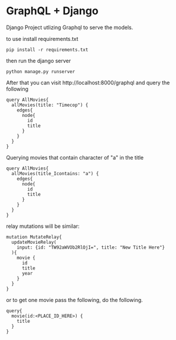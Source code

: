 # GraphQL + Django

Django Project utlizing Graphql to serve the models.


to use install requirements.txt

    pip install -r requirements.txt

then run the django server

    python manage.py runserver
    
After that you can visit http://localhost:8000/graphql and query the following

    query AllMovies{
      allMovies(title: "Timecop") {
        edges{
          node{
            id
            title
          }
        }
      }
    }
   
Querying movies that contain character of "a" in the title

    query AllMovies{
      allMovies(title_Icontains: "a") {
        edges{
          node{
            id
            title
          }
        }
      }
    }
    
relay mutations will be similar:

    mutation MutateRelay{
      updateMovieRelay(
        input: {id: "TW92aWVOb2RlOjI=", title: "New Title Here"}
      ){
        movie {
          id
          title
          year
        }
      }
    }

or to get one movie pass the following, do the following.

    query{
      movie(id:<PLACE_ID_HERE>) {
        title
      }
    }
